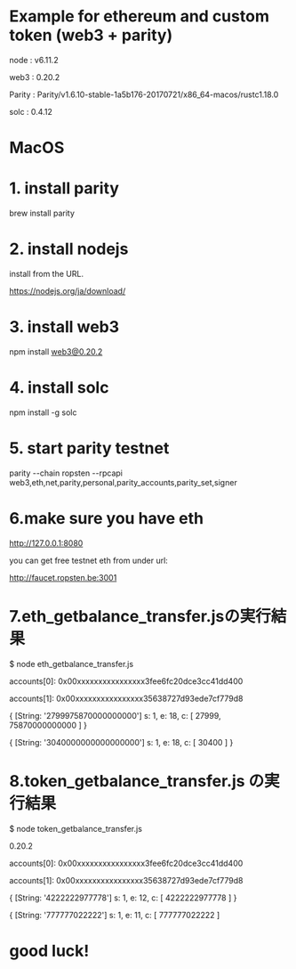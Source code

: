 # Example for ethereum and custom token (web3 + parity)
node   :   v6.11.2

web3   :  0.20.2

Parity :  Parity/v1.6.10-stable-1a5b176-20170721/x86_64-macos/rustc1.18.0

solc   :  0.4.12

# MacOS

# 1. install parity
brew install parity

# 2. install nodejs

install from the URL.

https://nodejs.org/ja/download/

# 3. install web3

npm install web3@0.20.2

# 4. install solc

npm install -g solc

# 5. start parity testnet

parity --chain ropsten --rpcapi web3,eth,net,parity,personal,parity_accounts,parity_set,signer

# 6.make sure you have eth

http://127.0.0.1:8080

you can get free testnet eth from under url:

http://faucet.ropsten.be:3001

# 7.eth_getbalance_transfer.jsの実行結果

$ node eth_getbalance_transfer.js

accounts[0]: 0x00xxxxxxxxxxxxxxxx3fee6fc20dce3cc41dd400

accounts[1]: 0x00xxxxxxxxxxxxxxxx35638727d93ede7cf779d8

{ [String: '2799975870000000000'] s: 1, e: 18, c: [ 27999, 75870000000000 ] }

{ [String: '3040000000000000000'] s: 1, e: 18, c: [ 30400 ] }


# 8.token_getbalance_transfer.js の実行結果

$ node token_getbalance_transfer.js

0.20.2

accounts[0]: 0x00xxxxxxxxxxxxxxxx3fee6fc20dce3cc41dd400

accounts[1]: 0x00xxxxxxxxxxxxxxxx35638727d93ede7cf779d8

{ [String: '4222222977778'] s: 1, e: 12, c: [ 4222222977778 ] }

{ [String: '777777022222'] s: 1, e: 11, c: [ 777777022222 ]

# good luck!
